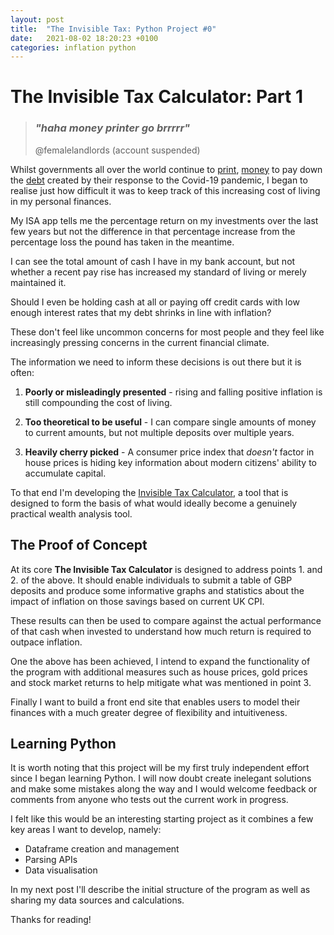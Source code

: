 ```yaml
---
layout: post
title:  "The Invisible Tax: Python Project #0"
date:   2021-08-02 18:20:23 +0100
categories: inflation python
---
```

# The Invisible Tax Calculator: Part 1

>### *"haha money printer go brrrrr"*
> @femalelandlords (account suspended)

Whilst governments all over the world continue to [print][1], [money][2] to pay down the [debt][3] created by their response to the Covid-19 pandemic, I began to realise just how difficult it was to keep track of this increasing cost of living in my personal finances.

My ISA app tells me the percentage return on my investments over the last few years  but not the difference in that percentage increase from the percentage loss the pound has taken in the meantime.

I can see the total amount of cash I have in my bank account, but not whether a recent pay rise has increased my standard of living or merely maintained it. 

Should I even be holding cash at all or paying off credit cards with low enough interest rates that my debt shrinks in line with inflation?

These don't feel like uncommon concerns for most people and they feel like increasingly pressing concerns in the current financial climate.

The information we need to inform these decisions is out there but it is often:
1. **Poorly or misleadingly presented** - rising and falling positive inflation is still compounding the cost of living.

2. **Too theoretical to be useful** - I can compare single amounts of money to current amounts, but not multiple deposits over multiple years.

3. **Heavily cherry picked** - A consumer price index that *doesn't* factor in house prices is hiding key information about modern citizens' ability to accumulate capital.

To that end I'm developing the [Invisible Tax Calculator][4], a tool that is designed to form the basis of what would ideally become a genuinely practical wealth analysis tool.

## The Proof of Concept

At its core **The Invisible Tax Calculator** is designed to address points 1. and 2. of the above. It should enable individuals to submit a table of GBP deposits and produce some informative graphs and statistics about the impact of inflation on those savings based on current UK CPI.

These results can then be used to compare against the actual performance of that cash when invested to understand how much return is required to outpace inflation.

One the above has been achieved, I intend to expand the functionality of the program with additional measures such as house prices, gold prices and stock market returns to help mitigate what was mentioned in point 3.

Finally I want to build a front end site that enables users to model their finances with a much greater degree of flexibility and intuitiveness.

## Learning Python

It is worth noting that this project will be my first truly independent effort since I began learning Python. I will now doubt create inelegant solutions and make some mistakes along the way and I would welcome feedback or comments from anyone who tests out the current work in progress.

I felt like this would be an interesting starting project as it combines a few key areas I want to develop, namely:
* Dataframe creation and management
* Parsing APIs
* Data visualisation

In my next post I'll describe the initial structure of the program as well as sharing my data sources and calculations.

Thanks for reading!


[1]: https://www.independent.co.uk/news/business/news/bank-england-money-printing-coronavirus-b1610167.html
[2]: https://www.cityam.com/almost-a-fifth-of-all-us-dollars-were-created-this-year/
[3]: https://www.bbc.co.uk/news/business-53104734
[4]: https://github.com/local-optimum/invisible-tax-calculator
